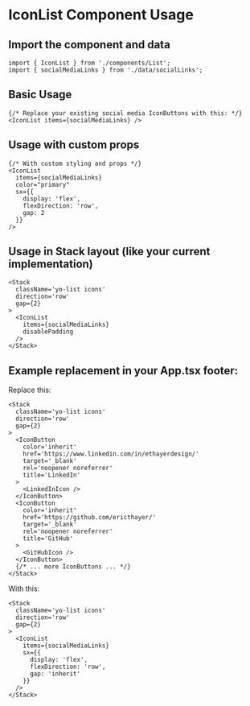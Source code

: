 # IconList Component Usage

## Import the component and data
```tsx
import { IconList } from './components/List';
import { socialMediaLinks } from './data/socialLinks';
```

## Basic Usage
```tsx
{/* Replace your existing social media IconButtons with this: */}
<IconList items={socialMediaLinks} />
```

## Usage with custom props
```tsx
{/* With custom styling and props */}
<IconList 
  items={socialMediaLinks}
  color="primary"
  sx={{ 
    display: 'flex', 
    flexDirection: 'row', 
    gap: 2 
  }}
/>
```

## Usage in Stack layout (like your current implementation)
```tsx
<Stack
  className='yo-list icons'
  direction='row'
  gap={2}
>
  <IconList 
    items={socialMediaLinks}
    disablePadding
  />
</Stack>
```

## Example replacement in your App.tsx footer:

Replace this:
```tsx
<Stack
  className='yo-list icons'
  direction='row'
  gap={2}
>
  <IconButton
    color='inherit'
    href='https://www.linkedin.com/in/ethayerdesign/'
    target='_blank'
    rel='noopener noreferrer'
    title='LinkedIn'
  >
    <LinkedInIcon />
  </IconButton>
  <IconButton
    color='inherit'
    href='https://github.com/ericthayer/'
    target='_blank'
    rel='noopener noreferrer'
    title='GitHub'
  >
    <GitHubIcon />
  </IconButton>
  {/* ... more IconButtons ... */}
</Stack>
```

With this:
```tsx
<Stack
  className='yo-list icons'
  direction='row'
  gap={2}
>
  <IconList 
    items={socialMediaLinks}
    sx={{ 
      display: 'flex', 
      flexDirection: 'row', 
      gap: 'inherit'
    }}
  />
</Stack>
```